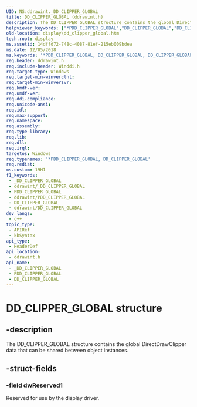 ```yaml
---
UID: NS:ddrawint._DD_CLIPPER_GLOBAL
title: DD_CLIPPER_GLOBAL (ddrawint.h)
description: The DD_CLIPPER_GLOBAL structure contains the global DirectDrawClipper data that can be shared between object instances.
helpviewer_keywords: ["*PDD_CLIPPER_GLOBAL","DD_CLIPPER_GLOBAL","DD_CLIPPER_GLOBAL structure [Display Devices]","ddrawint/DD_CLIPPER_GLOBAL","ddstrcts_62e4fd83-7d6b-488e-aa96-ac6ad24ae4c0.xml","display.dd_clipper_global"]
old-location: display\dd_clipper_global.htm
tech.root: display
ms.assetid: 14dffd72-748c-4087-81ef-215eb009bdea
ms.date: 12/05/2018
ms.keywords: '*PDD_CLIPPER_GLOBAL, DD_CLIPPER_GLOBAL, DD_CLIPPER_GLOBAL structure [Display Devices], ddrawint/DD_CLIPPER_GLOBAL, ddstrcts_62e4fd83-7d6b-488e-aa96-ac6ad24ae4c0.xml, display.dd_clipper_global'
req.header: ddrawint.h
req.include-header: Winddi.h
req.target-type: Windows
req.target-min-winverclnt: 
req.target-min-winversvr: 
req.kmdf-ver: 
req.umdf-ver: 
req.ddi-compliance: 
req.unicode-ansi: 
req.idl: 
req.max-support: 
req.namespace: 
req.assembly: 
req.type-library: 
req.lib: 
req.dll: 
req.irql: 
targetos: Windows
req.typenames: '*PDD_CLIPPER_GLOBAL, DD_CLIPPER_GLOBAL'
req.redist: 
ms.custom: 19H1
f1_keywords:
 - _DD_CLIPPER_GLOBAL
 - ddrawint/_DD_CLIPPER_GLOBAL
 - PDD_CLIPPER_GLOBAL
 - ddrawint/PDD_CLIPPER_GLOBAL
 - DD_CLIPPER_GLOBAL
 - ddrawint/DD_CLIPPER_GLOBAL
dev_langs:
 - c++
topic_type:
 - APIRef
 - kbSyntax
api_type:
 - HeaderDef
api_location:
 - ddrawint.h
api_name:
 - _DD_CLIPPER_GLOBAL
 - PDD_CLIPPER_GLOBAL
 - DD_CLIPPER_GLOBAL
---
```


# DD_CLIPPER_GLOBAL structure


## -description

The DD_CLIPPER_GLOBAL structure contains the global DirectDrawClipper data that can be shared between object instances.

## -struct-fields

### -field dwReserved1

Reserved for use by the display driver.


